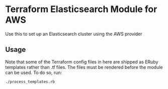 # Terraform Elasticsearch Module for AWS

Use this to set up an Elasticsearch cluster using the AWS provider

## Usage

Note that some of the Terraform config files in here are shipped as ERuby templates rather than .tf files. The files must be rendered before the module can be used. To do so, run:

```
./process_templates.rb
```
